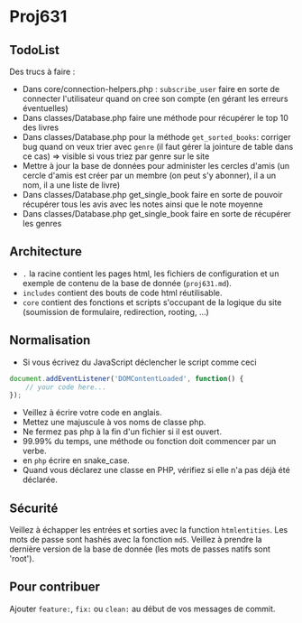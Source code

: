 # Proj631

## TodoList

Des trucs à faire :

 - Dans core/connection-helpers.php : `subscribe_user` faire en sorte de connecter l'utilisateur quand on cree son compte (en gérant les erreurs éventuelles)
 - Dans classes/Database.php faire une méthode pour récupérer le top 10 des livres
 - Dans classes/Database.php pour la méthode `get_sorted_books`: corriger bug quand on veux trier avec `genre` (il faut gérer la jointure de table dans ce cas) => visible si vous triez par genre sur le site
 - Mettre à jour la base de données pour administer les cercles d'amis (un cercle d'amis est créer par un membre (on peut s'y abonner), il a un nom, il a une liste de livre)
 - Dans classes/Database.php get_single_book faire en sorte de pouvoir récupérer tous les avis avec les notes ainsi que le note moyenne
 - Dans classes/Database.php get_single_book faire en sorte de récupérer les genres

## Architecture

 - `.` la racine contient les pages html, les fichiers de configuration et un exemple de contenu de la base de donnée (`proj631.md`).
 - `includes` contient des bouts de code html réutilisable.
 - `core` contient des fonctions et scripts s'occupant de la logique du site (soumission de formulaire, redirection, rooting, ...)

## Normalisation

 - Si vous écrivez du JavaScript déclencher le script comme ceci
````js
document.addEventListener('DOMContentLoaded', function() {
    // your code here...
});
````
 - Veillez à écrire votre code en anglais.
 - Mettez une majuscule à vos noms de classe php.
 - Ne fermez pas php à la fin d'un fichier si il est ouvert.
 - 99.99% du temps, une méthode ou fonction doit commencer par un verbe.
 - en `php` écrire en snake_case.
 - Quand vous déclarez une classe en PHP, vérifiez si elle n'a pas déjà été déclarée.

## Sécurité

Veillez à échapper les entrées et sorties avec la function `htmlentities`.
Les mots de passe sont hashés avec la fonction `md5`.
Veillez à prendre la dernière version de la base de donnée (les mots de passes natifs sont 'root').

## Pour contribuer

Ajouter `feature:`, `fix:` ou `clean:` au début de vos messages de commit.
